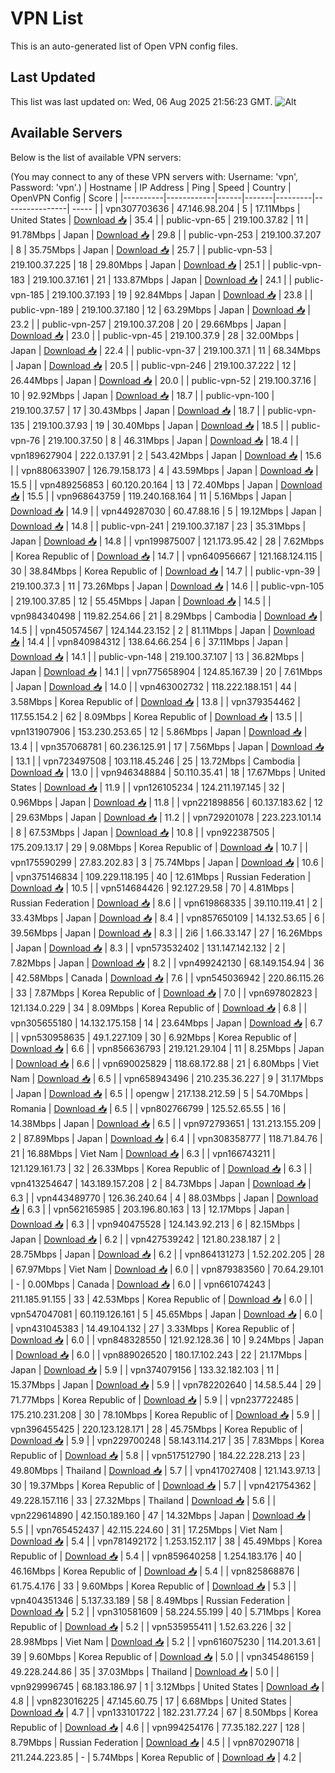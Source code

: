 # VPN List

This is an auto-generated list of Open VPN config files.

## Last Updated

This list was last updated on: Wed, 06 Aug 2025 21:56:23 GMT.
![Alt](https://repobeats.axiom.co/api/embed/186b98318ef1479477931607c1ad7d823f12451f.svg "Repobeats analytics image")

## Available Servers

Below is the list of available VPN servers:

(You may connect to any of these VPN servers with: Username: 'vpn', Password: 'vpn'.)
| Hostname | IP Address | Ping | Speed | Country | OpenVPN Config | Score |
|----------|------------|------|-------|---------|----------------| ----- |
| vpn307703636 | 47.146.98.204 | 5 | 17.11Mbps | United States | [Download 📥](./configs/server_0_US.ovpn) | 35.4 |
| public-vpn-65 | 219.100.37.82 | 11 | 91.78Mbps | Japan | [Download 📥](./configs/server_1_JP.ovpn) | 29.8 |
| public-vpn-253 | 219.100.37.207 | 8 | 35.75Mbps | Japan | [Download 📥](./configs/server_2_JP.ovpn) | 25.7 |
| public-vpn-53 | 219.100.37.225 | 18 | 29.80Mbps | Japan | [Download 📥](./configs/server_3_JP.ovpn) | 25.1 |
| public-vpn-183 | 219.100.37.161 | 21 | 133.87Mbps | Japan | [Download 📥](./configs/server_4_JP.ovpn) | 24.1 |
| public-vpn-185 | 219.100.37.193 | 19 | 92.84Mbps | Japan | [Download 📥](./configs/server_5_JP.ovpn) | 23.8 |
| public-vpn-189 | 219.100.37.180 | 12 | 63.29Mbps | Japan | [Download 📥](./configs/server_6_JP.ovpn) | 23.2 |
| public-vpn-257 | 219.100.37.208 | 20 | 29.66Mbps | Japan | [Download 📥](./configs/server_7_JP.ovpn) | 23.0 |
| public-vpn-45 | 219.100.37.9 | 28 | 32.00Mbps | Japan | [Download 📥](./configs/server_8_JP.ovpn) | 22.4 |
| public-vpn-37 | 219.100.37.1 | 11 | 68.34Mbps | Japan | [Download 📥](./configs/server_9_JP.ovpn) | 20.5 |
| public-vpn-246 | 219.100.37.222 | 12 | 26.44Mbps | Japan | [Download 📥](./configs/server_10_JP.ovpn) | 20.0 |
| public-vpn-52 | 219.100.37.16 | 10 | 92.92Mbps | Japan | [Download 📥](./configs/server_11_JP.ovpn) | 18.7 |
| public-vpn-100 | 219.100.37.57 | 17 | 30.43Mbps | Japan | [Download 📥](./configs/server_12_JP.ovpn) | 18.7 |
| public-vpn-135 | 219.100.37.93 | 19 | 30.40Mbps | Japan | [Download 📥](./configs/server_13_JP.ovpn) | 18.5 |
| public-vpn-76 | 219.100.37.50 | 8 | 46.31Mbps | Japan | [Download 📥](./configs/server_14_JP.ovpn) | 18.4 |
| vpn189627904 | 222.0.137.91 | 2 | 543.42Mbps | Japan | [Download 📥](./configs/server_15_JP.ovpn) | 15.6 |
| vpn880633907 | 126.79.158.173 | 4 | 43.59Mbps | Japan | [Download 📥](./configs/server_16_JP.ovpn) | 15.5 |
| vpn489256853 | 60.120.20.164 | 13 | 72.40Mbps | Japan | [Download 📥](./configs/server_17_JP.ovpn) | 15.5 |
| vpn968643759 | 119.240.168.164 | 11 | 5.16Mbps | Japan | [Download 📥](./configs/server_18_JP.ovpn) | 14.9 |
| vpn449287030 | 60.47.88.16 | 5 | 19.12Mbps | Japan | [Download 📥](./configs/server_19_JP.ovpn) | 14.8 |
| public-vpn-241 | 219.100.37.187 | 23 | 35.31Mbps | Japan | [Download 📥](./configs/server_20_JP.ovpn) | 14.8 |
| vpn199875007 | 121.173.95.42 | 28 | 7.62Mbps | Korea Republic of | [Download 📥](./configs/server_21_KR.ovpn) | 14.7 |
| vpn640956667 | 121.168.124.115 | 30 | 38.84Mbps | Korea Republic of | [Download 📥](./configs/server_22_KR.ovpn) | 14.7 |
| public-vpn-39 | 219.100.37.3 | 11 | 73.26Mbps | Japan | [Download 📥](./configs/server_23_JP.ovpn) | 14.6 |
| public-vpn-105 | 219.100.37.85 | 12 | 55.45Mbps | Japan | [Download 📥](./configs/server_24_JP.ovpn) | 14.5 |
| vpn984340498 | 119.82.254.66 | 21 | 8.29Mbps | Cambodia | [Download 📥](./configs/server_25_KH.ovpn) | 14.5 |
| vpn450574567 | 124.144.23.152 | 2 | 81.11Mbps | Japan | [Download 📥](./configs/server_26_JP.ovpn) | 14.4 |
| vpn840984312 | 138.64.66.254 | 6 | 37.11Mbps | Japan | [Download 📥](./configs/server_27_JP.ovpn) | 14.1 |
| public-vpn-148 | 219.100.37.107 | 13 | 36.82Mbps | Japan | [Download 📥](./configs/server_28_JP.ovpn) | 14.1 |
| vpn775658904 | 124.85.167.39 | 20 | 7.61Mbps | Japan | [Download 📥](./configs/server_29_JP.ovpn) | 14.0 |
| vpn463002732 | 118.222.188.151 | 44 | 3.58Mbps | Korea Republic of | [Download 📥](./configs/server_30_KR.ovpn) | 13.8 |
| vpn379354462 | 117.55.154.2 | 62 | 8.09Mbps | Korea Republic of | [Download 📥](./configs/server_31_KR.ovpn) | 13.5 |
| vpn131907906 | 153.230.253.65 | 12 | 5.86Mbps | Japan | [Download 📥](./configs/server_32_JP.ovpn) | 13.4 |
| vpn357068781 | 60.236.125.91 | 17 | 7.56Mbps | Japan | [Download 📥](./configs/server_33_JP.ovpn) | 13.1 |
| vpn723497508 | 103.118.45.246 | 25 | 13.72Mbps | Cambodia | [Download 📥](./configs/server_34_KH.ovpn) | 13.0 |
| vpn946348884 | 50.110.35.41 | 18 | 17.67Mbps | United States | [Download 📥](./configs/server_35_US.ovpn) | 11.9 |
| vpn126105234 | 124.211.197.145 | 32 | 0.96Mbps | Japan | [Download 📥](./configs/server_36_JP.ovpn) | 11.8 |
| vpn221898856 | 60.137.183.62 | 12 | 29.63Mbps | Japan | [Download 📥](./configs/server_37_JP.ovpn) | 11.2 |
| vpn729201078 | 223.223.101.14 | 8 | 67.53Mbps | Japan | [Download 📥](./configs/server_38_JP.ovpn) | 10.8 |
| vpn922387505 | 175.209.13.17 | 29 | 9.08Mbps | Korea Republic of | [Download 📥](./configs/server_39_KR.ovpn) | 10.7 |
| vpn175590299 | 27.83.202.83 | 3 | 75.74Mbps | Japan | [Download 📥](./configs/server_40_JP.ovpn) | 10.6 |
| vpn375146834 | 109.229.118.195 | 40 | 12.61Mbps | Russian Federation | [Download 📥](./configs/server_41_RU.ovpn) | 10.5 |
| vpn514684426 | 92.127.29.58 | 70 | 4.81Mbps | Russian Federation | [Download 📥](./configs/server_42_RU.ovpn) | 8.6 |
| vpn619868335 | 39.110.119.41 | 2 | 33.43Mbps | Japan | [Download 📥](./configs/server_43_JP.ovpn) | 8.4 |
| vpn857650109 | 14.132.53.65 | 6 | 39.56Mbps | Japan | [Download 📥](./configs/server_44_JP.ovpn) | 8.3 |
| 2i6 | 1.66.33.147 | 27 | 16.26Mbps | Japan | [Download 📥](./configs/server_45_JP.ovpn) | 8.3 |
| vpn573532402 | 131.147.142.132 | 2 | 7.82Mbps | Japan | [Download 📥](./configs/server_46_JP.ovpn) | 8.2 |
| vpn499242130 | 68.149.154.94 | 36 | 42.58Mbps | Canada | [Download 📥](./configs/server_47_CA.ovpn) | 7.6 |
| vpn545036942 | 220.86.115.26 | 33 | 7.87Mbps | Korea Republic of | [Download 📥](./configs/server_48_KR.ovpn) | 7.0 |
| vpn697802823 | 121.134.0.229 | 34 | 8.09Mbps | Korea Republic of | [Download 📥](./configs/server_49_KR.ovpn) | 6.8 |
| vpn305655180 | 14.132.175.158 | 14 | 23.64Mbps | Japan | [Download 📥](./configs/server_50_JP.ovpn) | 6.7 |
| vpn530958635 | 49.1.227.109 | 30 | 6.92Mbps | Korea Republic of | [Download 📥](./configs/server_51_KR.ovpn) | 6.6 |
| vpn856636793 | 219.121.29.104 | 11 | 8.25Mbps | Japan | [Download 📥](./configs/server_52_JP.ovpn) | 6.6 |
| vpn690025829 | 118.68.172.88 | 21 | 6.80Mbps | Viet Nam | [Download 📥](./configs/server_53_VN.ovpn) | 6.5 |
| vpn658943496 | 210.235.36.227 | 9 | 31.17Mbps | Japan | [Download 📥](./configs/server_54_JP.ovpn) | 6.5 |
| opengw | 217.138.212.59 | 5 | 54.70Mbps | Romania | [Download 📥](./configs/server_55_RO.ovpn) | 6.5 |
| vpn802766799 | 125.52.65.55 | 16 | 14.38Mbps | Japan | [Download 📥](./configs/server_56_JP.ovpn) | 6.5 |
| vpn972793651 | 131.213.155.209 | 2 | 87.89Mbps | Japan | [Download 📥](./configs/server_57_JP.ovpn) | 6.4 |
| vpn308358777 | 118.71.84.76 | 21 | 16.88Mbps | Viet Nam | [Download 📥](./configs/server_58_VN.ovpn) | 6.3 |
| vpn166743211 | 121.129.161.73 | 32 | 26.33Mbps | Korea Republic of | [Download 📥](./configs/server_59_KR.ovpn) | 6.3 |
| vpn413254647 | 143.189.157.208 | 2 | 84.73Mbps | Japan | [Download 📥](./configs/server_60_JP.ovpn) | 6.3 |
| vpn443489770 | 126.36.240.64 | 4 | 88.03Mbps | Japan | [Download 📥](./configs/server_61_JP.ovpn) | 6.3 |
| vpn562165985 | 203.196.80.163 | 13 | 12.17Mbps | Japan | [Download 📥](./configs/server_62_JP.ovpn) | 6.3 |
| vpn940475528 | 124.143.92.213 | 6 | 82.15Mbps | Japan | [Download 📥](./configs/server_63_JP.ovpn) | 6.2 |
| vpn427539242 | 121.80.238.187 | 2 | 28.75Mbps | Japan | [Download 📥](./configs/server_64_JP.ovpn) | 6.2 |
| vpn864131273 | 1.52.202.205 | 28 | 67.97Mbps | Viet Nam | [Download 📥](./configs/server_65_VN.ovpn) | 6.0 |
| vpn879383560 | 70.64.29.101 | - | 0.00Mbps | Canada | [Download 📥](./configs/server_66_CA.ovpn) | 6.0 |
| vpn661074243 | 211.185.91.155 | 33 | 42.53Mbps | Korea Republic of | [Download 📥](./configs/server_67_KR.ovpn) | 6.0 |
| vpn547047081 | 60.119.126.161 | 5 | 45.65Mbps | Japan | [Download 📥](./configs/server_68_JP.ovpn) | 6.0 |
| vpn431045383 | 14.49.104.132 | 27 | 3.33Mbps | Korea Republic of | [Download 📥](./configs/server_69_KR.ovpn) | 6.0 |
| vpn848328550 | 121.92.128.36 | 10 | 9.24Mbps | Japan | [Download 📥](./configs/server_70_JP.ovpn) | 6.0 |
| vpn889026520 | 180.17.102.243 | 22 | 21.17Mbps | Japan | [Download 📥](./configs/server_71_JP.ovpn) | 5.9 |
| vpn374079156 | 133.32.182.103 | 11 | 15.37Mbps | Japan | [Download 📥](./configs/server_72_JP.ovpn) | 5.9 |
| vpn782202640 | 14.58.5.44 | 29 | 71.77Mbps | Korea Republic of | [Download 📥](./configs/server_73_KR.ovpn) | 5.9 |
| vpn237722485 | 175.210.231.208 | 30 | 78.10Mbps | Korea Republic of | [Download 📥](./configs/server_74_KR.ovpn) | 5.9 |
| vpn396455425 | 220.123.128.171 | 28 | 45.75Mbps | Korea Republic of | [Download 📥](./configs/server_75_KR.ovpn) | 5.9 |
| vpn229700248 | 58.143.114.217 | 35 | 7.83Mbps | Korea Republic of | [Download 📥](./configs/server_76_KR.ovpn) | 5.8 |
| vpn517512790 | 184.22.228.213 | 23 | 49.80Mbps | Thailand | [Download 📥](./configs/server_77_TH.ovpn) | 5.7 |
| vpn417027408 | 121.143.97.13 | 30 | 19.37Mbps | Korea Republic of | [Download 📥](./configs/server_78_KR.ovpn) | 5.7 |
| vpn421754362 | 49.228.157.116 | 33 | 27.32Mbps | Thailand | [Download 📥](./configs/server_79_TH.ovpn) | 5.6 |
| vpn229614890 | 42.150.189.160 | 47 | 14.32Mbps | Japan | [Download 📥](./configs/server_80_JP.ovpn) | 5.5 |
| vpn765452437 | 42.115.224.60 | 31 | 17.25Mbps | Viet Nam | [Download 📥](./configs/server_81_VN.ovpn) | 5.4 |
| vpn781492172 | 1.253.152.117 | 38 | 45.49Mbps | Korea Republic of | [Download 📥](./configs/server_82_KR.ovpn) | 5.4 |
| vpn859640258 | 1.254.183.176 | 40 | 46.16Mbps | Korea Republic of | [Download 📥](./configs/server_83_KR.ovpn) | 5.4 |
| vpn825868876 | 61.75.4.176 | 33 | 9.60Mbps | Korea Republic of | [Download 📥](./configs/server_84_KR.ovpn) | 5.3 |
| vpn404351346 | 5.137.33.189 | 58 | 8.49Mbps | Russian Federation | [Download 📥](./configs/server_85_RU.ovpn) | 5.2 |
| vpn310581609 | 58.224.55.199 | 40 | 5.71Mbps | Korea Republic of | [Download 📥](./configs/server_86_KR.ovpn) | 5.2 |
| vpn535955411 | 1.52.63.226 | 32 | 28.98Mbps | Viet Nam | [Download 📥](./configs/server_87_VN.ovpn) | 5.2 |
| vpn616075230 | 114.201.3.61 | 39 | 9.60Mbps | Korea Republic of | [Download 📥](./configs/server_88_KR.ovpn) | 5.0 |
| vpn345486159 | 49.228.244.86 | 35 | 37.03Mbps | Thailand | [Download 📥](./configs/server_89_TH.ovpn) | 5.0 |
| vpn929996745 | 68.183.186.97 | 1 | 3.12Mbps | United States | [Download 📥](./configs/server_90_US.ovpn) | 4.8 |
| vpn823016225 | 47.145.60.75 | 17 | 6.68Mbps | United States | [Download 📥](./configs/server_91_US.ovpn) | 4.7 |
| vpn133101722 | 182.231.77.24 | 67 | 8.50Mbps | Korea Republic of | [Download 📥](./configs/server_92_KR.ovpn) | 4.6 |
| vpn994254176 | 77.35.182.227 | 128 | 8.79Mbps | Russian Federation | [Download 📥](./configs/server_93_RU.ovpn) | 4.5 |
| vpn870290718 | 211.244.223.85 | - | 5.74Mbps | Korea Republic of | [Download 📥](./configs/server_94_KR.ovpn) | 4.2 |
